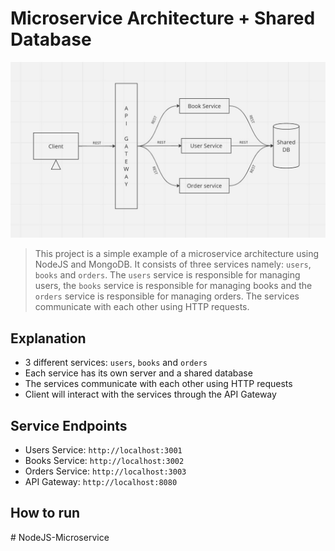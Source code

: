 # Microservice Architecture + Shared Database

<p align="center">
  <img src="./assets/microservice-architecture.jpg" alt="banner">
</p>

> This project is a simple example of a microservice architecture using NodeJS and MongoDB. It consists of three services namely: `users`, `books` and `orders`. The `users` service is responsible for managing users, the `books` service is responsible for managing books and the `orders` service is responsible for managing orders. The services communicate with each other using HTTP requests.

## Explanation
- 3 different services: `users`, `books` and `orders`
- Each service has its own server and a shared database
- The services communicate with each other using HTTP requests
- Client will interact with the services through the API Gateway

## Service Endpoints
- Users Service: `http://localhost:3001`
- Books Service: `http://localhost:3002`
- Orders Service: `http://localhost:3003`
- API Gateway: `http://localhost:8080`

## How to run
#   N o d e J S - M i c r o s e r v i c e 
 
 